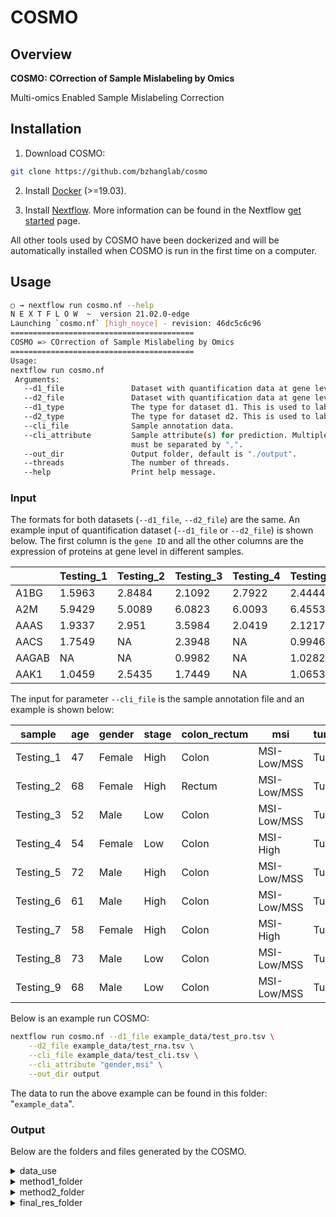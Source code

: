 # COSMO

## Overview

**COSMO: COrrection of Sample Mislabeling by Omics**

Multi-omics Enabled Sample Mislabeling Correction

## Installation

1. Download COSMO:

```sh
git clone https://github.com/bzhanglab/cosmo
```

2. Install [Docker](https://docs.docker.com/install/) (>=19.03).

3. Install [Nextflow](https://www.nextflow.io/docs/latest/getstarted.html). More information can be found in the Nextflow [get started](https://www.nextflow.io/docs/latest/getstarted.html) page.

All other tools used by COSMO have been dockerized and will be automatically installed when COSMO is run in the first time on a computer.

## Usage

```sh
○ → nextflow run cosmo.nf --help
N E X T F L O W  ~  version 21.02.0-edge
Launching `cosmo.nf` [high_noyce] - revision: 46dc5c6c96
=========================================
COSMO => COrrection of Sample Mislabeling by Omics
=========================================
Usage:
nextflow run cosmo.nf
 Arguments:
   --d1_file               Dataset with quantification data at gene level.
   --d2_file               Dataset with quantification data at gene level.
   --d1_type               The type for dataset d1. This is used to label the dataset in the output files.
   --d2_type               The type for dataset d2. This is used to label the dataset in the output files.
   --cli_file              Sample annotation data.
   --cli_attribute         Sample attribute(s) for prediction. Multiple attributes
                           must be separated by ",".
   --out_dir               Output folder, default is "./output".
   --threads               The number of threads.
   --help                  Print help message.


```

### Input
The formats for both datasets (`--d1_file`, `--d2_file`) are the same. An example input of quantification dataset (`--d1_file` or `--d2_file`) is shown below. The first column is the `gene ID` and all the other columns are the expression of proteins at gene level in different samples.

|  |Testing_1 | Testing_2 | Testing_3 | Testing_4 | Testing_5 | Testing_6 | Testing_7 | Testing_8 | Testing_9 | Testing_10 |        |
|-----------|-----------|-----------|-----------|-----------|-----------|-----------|-----------|-----------|------------|--------|--------|
| A1BG      | 1.5963    | 2.8484    | 2.1092    | 2.7922    | 2.4444    | 3.9907    | 3.6792    | 3.7321    | 3.6123     | 3.1739 |
| A2M       | 5.9429    | 5.0089    | 6.0823    | 6.0093    | 6.4553    | 6.0097    | 6.014     | 6.9721    | 4.4766     | 6.481  |
| AAAS      | 1.9337    | 2.951     | 3.5984    | 2.0419    | 2.1217    | 0.9662    | 1.0086    | NA        | 2.4936     | 2.2399 |
| AACS      | 1.7549    | NA        | 2.3948    | NA        | 0.9946    | 2.5969    | NA        | NA        | 1.6488     | NA     |
| AAGAB     | NA        | NA        | 0.9982    | NA        | 1.0282    | 1.6296    | NA        | NA        | 1.8141     | NA     |
| AAK1      | 1.0459    | 2.5435    | 1.7449    | NA        | 1.0653    | 0.9855    | 2.0395    | 1.1588    | NA         | NA     |


The input for parameter `--cli_file` is the sample annotation file and an example is shown below:


| sample    | age | gender | stage | colon_rectum | msi         | tumor_normal |
|-----------|-----|--------|-------|--------------|-------------|--------------|
| Testing_1 | 47  | Female | High  | Colon        | MSI-Low/MSS | Tumor        |
| Testing_2 | 68  | Female | High  | Rectum       | MSI-Low/MSS | Tumor        |
| Testing_3 | 52  | Male   | Low   | Colon        | MSI-Low/MSS | Tumor        |
| Testing_4 | 54  | Female | Low   | Colon        | MSI-High    | Tumor        |
| Testing_5 | 72  | Male   | High  | Colon        | MSI-Low/MSS | Tumor        |
| Testing_6 | 61  | Male   | High  | Colon        | MSI-Low/MSS | Tumor        |
| Testing_7 | 58  | Female | High  | Colon        | MSI-High    | Tumor        |
| Testing_8 | 73  | Male   | Low   | Colon        | MSI-Low/MSS | Tumor        |
| Testing_9 | 68  | Male   | Low   | Colon        | MSI-Low/MSS | Tumor        |


Below is an example run COSMO:
```sh
nextflow run cosmo.nf --d1_file example_data/test_pro.tsv \
    --d2_file example_data/test_rna.tsv \
    --cli_file example_data/test_cli.tsv \
    --cli_attribute "gender,msi" \
    --out_dir output
```
The data to run the above example can be found in this folder: "``example_data``".

### Output

Below are the folders and files generated by the COSMO.
<details>
  <summary>data_use</summary>
  This directory contains all the input data files

  * `test_pro.tsv`
  * `test_rna.tsv`
  * `test_cli.tsv`

</details>

<details>
  <summary>method1_folder</summary>
  Output files from method_1

* `genes.tsv` Chromosomes annotation of genes
* `cleaned_data1.tsv` Preprocessed data from the first dataset, d1_file (Missing value imputed if any)
* `cleaned_data2.tsv` Preprocessed data from the second dataset, d2_file (Missing value imputed if any)
* `sample_correlation.csv` Pearson correlation between samples from the first dataset (Rows) and the second dataset (Columns)
* `sample_correlation.png` Heatmap image file of 'sample_correlationc.csv'
* `pairwise_matching.tsv` Matching generated by stable marriage correlation. Every row indicates one matching pair of samples from the first dataset (d1_label) to samples from the second dataset (d1_label). The column d1rank is the preferential rank of d1 sample matched to the d2 sample; d2rank is the preferential rank of d2 sample matched to the d1 sample.

  | d1 | d1_label  | d2 | d1_label  | d1rank | d2rank | distance | correlation |
  |----|-----------|----|-----------|--------|--------|----------|-------------|
  | 1  | Testing_1 | 1  | Testing_1 |   1    |   1    |    2     |   0.60889   |
  | 2  | Testing_2 | 2  | Testing_2 |   1    |   1    |    2     |   0.59604   |
  | 3  | Testing_3 | 3  | Testing_3 |   1    |   1    |    2     |   0.64042   |
  | 4  | Testing_4 | 4  | Testing_4 |   1    |   1    |    2     |   0.76045   |
  | 5  | Testing_5 | 5  | Testing_5 |   1    |   2    |    3     |   0.66900   |
  | 6  | Testing_6 | 7  | Testing_7 |   1    |   1    |    2     |   0.77152   |
  | 7  | Testing_7 | 6  | Testing_6 |   1    |   1    |    2     |   0.70996   |
  | 8  | Testing_8 | 8  | Testing_8 |   1    |   1    |    2     |   0.69767   |
  | 9  | Testing_9 | 9  | Testing_9 |   1    |   1    |    2     |   0.75336   |

* `clinical_attributes_pred.tsv` Classification results of every samples for both datasets, using method of winning team 1. Column gender_prob is the annotated binary label, d1gender_prob is the predicted probability of sample from the first dataset; while d2gender_prob is of sample from the second dataset. More columns will be generated if there are more clinical attributes.

  | sample    | gender | gender_prob | d1gender | d1gender_prob | d2gender | d2gender_prob | pred_gender |
  |-----------|--------|-------------|----------|---------------|----------|---------------|-------------|
  | Testing_1 | Female |      0      |  Female  |    0.01724    |  Female  |    0.32446    |   0.17085   |
  | Testing_2 | Female |      0      |  Female  |    0.00930    |  Female  |    0.17867    |   0.09398   |
  | Testing_3 | Male   |      1      |  Male    |    0.97656    |  Male    |    0.78810    |   0.88233   |
  | Testing_4 | Female |      0      |  Female  |    0.00489    |  Female  |    0.25205    |   0.12847   |
  | Testing_5 | Male   |      1      |  Male    |    0.99710    |  Male    |    0.58199    |   0.78955   |
  | Testing_6 | Male   |      1      |  Male    |    0.99831    |  Female  |    0.41568    |   0.70699   |
  | Testing_7 | Female |      0      |  Female  |    0.02782    |  Male    |    0.57772    |   0.30277   |
  | Testing_8 | Male   |      1      |  Male    |    0.99377    |  Male    |    0.76312    |   0.87844   |
  | Testing_9 | Male   |      1      |  Male    |    0.99856    |  Male    |    0.69589    |   0.84722   |

* `errors.tsv` count of different types of mislabeling errors
* `final.tsv` table of corrected labels. Any inconsistency of id in the same row indicates the presence of mislabeling error.

  | sample    | Clinical | Data1 | Data2 |
  |-----------|----------|-------|-------|
  | Testing_1 |     1    |   1   |   1   |
  | Testing_2 |     2    |   2   |   2   |
  | Testing_3 |     3    |   3   |   3   |
  | Testing_4 |     4    |   4   |   4   |
  | Testing_5 |     5    |   5   |   5   |
  | Testing_6 |     6    |   6   |   7   |
  | Testing_7 |     7    |   7   |   6   |
  | Testing_8 |     8    |   8   |   8   |
  | Testing_9 |     9    |   9   |   9   |


</details>

<details>
  <summary>method2_folder</summary>

* `test_ModelA_results.csv` classification results of every samples of the first dataset, using method of winning team 2.

* `test_ModelB_results.csv` classification results of every samples of the second dataset, using method of winning team 2.
  
</details>

<details>
  <summary>final_res_folder</summary>

  * `cosmo_final_result.tsv` table of corrected labels. Any inconsistency of id in the same row indicates the presence of mislabeling error. The table is generated using integrated classification results of both method_1 and method_2.

    | sample    | Clinical | Data1 | Data2 |
    |-----------|----------|-------|-------|
    | Testing_1 |     1    |   1   |   1   |
    | Testing_2 |     2    |   2   |   2   |
    | Testing_3 |     3    |   3   |   3   |
    | Testing_4 |     4    |   4   |   4   |
    | Testing_5 |     5    |   5   |   5   |
    | Testing_6 |     6    |   6   |   7   |
    | Testing_7 |     7    |   7   |   6   |
    | Testing_8 |     8    |   8   |   8   |
    | Testing_9 |     9    |   9   |   9   |
  
</details>